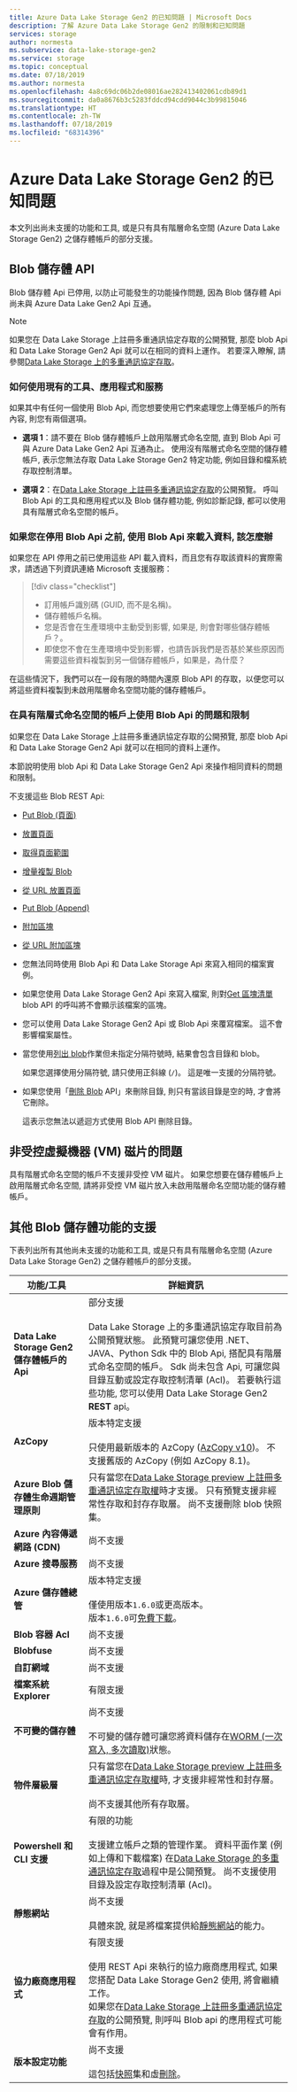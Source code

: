 ```yaml
---
title: Azure Data Lake Storage Gen2 的已知問題 | Microsoft Docs
description: 了解 Azure Data Lake Storage Gen2 的限制和已知問題
services: storage
author: normesta
ms.subservice: data-lake-storage-gen2
ms.service: storage
ms.topic: conceptual
ms.date: 07/18/2019
ms.author: normesta
ms.openlocfilehash: 4a8c69dc06b2de08016ae282413402061cdb89d1
ms.sourcegitcommit: da0a8676b3c5283fddcd94cdd9044c3b99815046
ms.translationtype: HT
ms.contentlocale: zh-TW
ms.lasthandoff: 07/18/2019
ms.locfileid: "68314396"
---
```

# <a name="known-issues-with-azure-data-lake-storage-gen2"></a>Azure Data Lake Storage Gen2 的已知問題

本文列出尚未支援的功能和工具, 或是只有具有階層命名空間 (Azure Data Lake Storage Gen2) 之儲存體帳戶的部分支援。

<a id="blob-apis-disabled" />

## <a name="blob-storage-apis"></a>Blob 儲存體 API

Blob 儲存體 Api 已停用, 以防止可能發生的功能操作問題, 因為 Blob 儲存體 Api 尚未與 Azure Data Lake Gen2 Api 互通。

> [!NOTE]
> 如果您在 Data Lake Storage 上註冊多重通訊協定存取的公開預覽, 那麼 blob Api 和 Data Lake Storage Gen2 Api 就可以在相同的資料上運作。 若要深入瞭解, 請參閱[Data Lake Storage 上的多重通訊協定存取](data-lake-storage-multi-protocol-access.md)。

### <a name="what-to-do-with-existing-tools-applications-and-services"></a>如何使用現有的工具、應用程式和服務

如果其中有任何一個使用 Blob Api, 而您想要使用它們來處理您上傳至帳戶的所有內容, 則您有兩個選項。

* **選項 1**：請不要在 Blob 儲存體帳戶上啟用階層式命名空間, 直到 Blob Api 可與 Azure Data Lake Gen2 Api 互通為止。 使用沒有階層式命名空間的儲存體帳戶, 表示您無法存取 Data Lake Storage Gen2 特定功能, 例如目錄和檔系統存取控制清單。

* **選項 2**：在[Data Lake Storage 上註冊多重通訊協定存取](data-lake-storage-multi-protocol-access.md)的公開預覽。 呼叫 Blob Api 的工具和應用程式以及 Blob 儲存體功能, 例如診斷記錄, 都可以使用具有階層式命名空間的帳戶。

### <a name="what-to-do-if-you-used-blob-apis-to-load-data-before-blob-apis-were-disabled"></a>如果您在停用 Blob Api 之前, 使用 Blob Api 來載入資料, 該怎麼辦

如果您在 API 停用之前已使用這些 API 載入資料，而且您有存取該資料的實際需求，請透過下列資訊連絡 Microsoft 支援服務：

> [!div class="checklist"]
> * 訂用帳戶識別碼 (GUID, 而不是名稱)。
> * 儲存體帳戶名稱。
> * 您是否會在生產環境中主動受到影響, 如果是, 則會對哪些儲存體帳戶？。
> * 即使您不會在生產環境中受到影響，也請告訴我們是否基於某些原因而需要這些資料複製到另一個儲存體帳戶，如果是，為什麼？

在這些情況下，我們可以在一段有限的時間內還原 Blob API 的存取，以便您可以將這些資料複製到未啟用階層命名空間功能的儲存體帳戶。

### <a name="issues-and-limitations-with-using-blob-apis-on-accounts-that-have-a-hierarchical-namespace"></a>在具有階層式命名空間的帳戶上使用 Blob Api 的問題和限制

如果您在 Data Lake Storage 上註冊多重通訊協定存取的公開預覽, 那麼 blob Api 和 Data Lake Storage Gen2 Api 就可以在相同的資料上運作。

本節說明使用 blob Api 和 Data Lake Storage Gen2 Api 來操作相同資料的問題和限制。

不支援這些 Blob REST Api:

* [Put Blob (頁面)](https://docs.microsoft.com/rest/api/storageservices/put-blob)
* [放置頁面](https://docs.microsoft.com/rest/api/storageservices/put-page)
* [取得頁面範圍](https://docs.microsoft.com/rest/api/storageservices/get-page-ranges)
* [增量複製 Blob](https://docs.microsoft.com/rest/api/storageservices/incremental-copy-blob)
* [從 URL 放置頁面](https://docs.microsoft.com/rest/api/storageservices/put-page-from-url)
* [Put Blob (Append)](https://docs.microsoft.com/rest/api/storageservices/put-blob)
* [附加區塊](https://docs.microsoft.com/rest/api/storageservices/append-block)
* [從 URL 附加區塊](https://docs.microsoft.com/rest/api/storageservices/append-block-from-url)

* 您無法同時使用 Blob Api 和 Data Lake Storage Api 來寫入相同的檔案實例。

* 如果您使用 Data Lake Storage Gen2 Api 來寫入檔案, 則對[Get 區塊清單](https://docs.microsoft.comrest/api/storageservices/get-block-list)blob API 的呼叫將不會顯示該檔案的區塊。

* 您可以使用 Data Lake Storage Gen2 Api 或 Blob Api 來覆寫檔案。 這不會影響檔案屬性。

* 當您使用[列出 blob](https://docs.microsoft.com/rest/api/storageservices/list-blobs)作業但未指定分隔符號時, 結果會包含目錄和 blob。

  如果您選擇使用分隔符號, 請只使用正斜線 (`/`)。 這是唯一支援的分隔符號。

* 如果您使用「[刪除 Blob](https://docs.microsoft.com/rest/api/storageservices/delete-blob) API」來刪除目錄, 則只有當該目錄是空的時, 才會將它刪除。

  這表示您無法以遞迴方式使用 Blob API 刪除目錄。

## <a name="issues-with-unmanaged-virtual-machine-vm-disks"></a>非受控虛擬機器 (VM) 磁片的問題

具有階層式命名空間的帳戶不支援非受控 VM 磁片。 如果您想要在儲存體帳戶上啟用階層式命名空間, 請將非受控 VM 磁片放入未啟用階層命名空間功能的儲存體帳戶。


## <a name="support-for-other-blob-storage-features"></a>其他 Blob 儲存體功能的支援

下表列出所有其他尚未支援的功能和工具, 或是只有具有階層命名空間 (Azure Data Lake Storage Gen2) 之儲存體帳戶的部分支援。

| 功能/工具    | 詳細資訊    |
|--------|-----------|
| **Data Lake Storage Gen2 儲存體帳戶的 Api** | 部分支援 <br><br>Data Lake Storage 上的多重通訊協定存取目前為公開預覽狀態。 此預覽可讓您使用 .NET、JAVA、Python Sdk 中的 Blob Api, 搭配具有階層式命名空間的帳戶。  Sdk 尚未包含 Api, 可讓您與目錄互動或設定存取控制清單 (Acl)。 若要執行這些功能, 您可以使用 Data Lake Storage Gen2 **REST** api。 |
| **AzCopy** | 版本特定支援 <br><br>只使用最新版本的 AzCopy ([AzCopy v10](https://docs.microsoft.com/azure/storage/common/storage-use-azcopy-v10?toc=%2fazure%2fstorage%2ftables%2ftoc.json))。 不支援舊版的 AzCopy (例如 AzCopy 8.1)。|
| **Azure Blob 儲存體生命週期管理原則** | 只有當您在[Data Lake Storage preview 上註冊多重通訊協定存取權](data-lake-storage-multi-protocol-access.md)時才支援。 只有預覽支援非經常性存取和封存存取層。 尚不支援刪除 blob 快照集。 |
| **Azure 內容傳遞網路 (CDN)** | 尚不支援|
| **Azure 搜尋服務** |尚不支援|
| **Azure 儲存體總管** | 版本特定支援 <br><br>僅使用版本`1.6.0`或更高版本。 <br>版本`1.6.0`可[免費下載](https://azure.microsoft.com/features/storage-explorer/)。|
| **Blob 容器 Acl** |尚不支援|
| **Blobfuse** |尚不支援|
| **自訂網域** |尚不支援|
| **檔案系統 Explorer** | 有限支援 |
| **不可變的儲存體** |尚不支援 <br><br>不可變的儲存體可讓您將資料儲存在[WORM (一次寫入, 多次讀取)](https://docs.microsoft.com/azure/storage/blobs/storage-blob-immutable-storage)狀態。|
| **物件層級層** |只有當您在[Data Lake Storage preview 上註冊多重通訊協定存取權](data-lake-storage-multi-protocol-access.md)時, 才支援非經常性和封存層。 <br><br> 尚不支援其他所有存取層。|
| **Powershell 和 CLI 支援** | 有限的功能 <br><br>支援建立帳戶之類的管理作業。 資料平面作業 (例如上傳和下載檔案) 在[Data Lake Storage 的多重通訊協定存取](data-lake-storage-multi-protocol-access.md)過程中是公開預覽。 尚不支援使用目錄及設定存取控制清單 (Acl)。 |
| **靜態網站** |尚不支援 <br><br>具體來說, 就是將檔案提供給[靜態網站](https://docs.microsoft.com/azure/storage/blobs/storage-blob-static-website)的能力。|
| **協力廠商應用程式** | 有限支援 <br><br>使用 REST Api 來執行的協力廠商應用程式, 如果您搭配 Data Lake Storage Gen2 使用, 將會繼續工作。 <br>如果您在[Data Lake Storage 上註冊多重通訊協定存取](data-lake-storage-multi-protocol-access.md)的公開預覽, 則呼叫 Blob api 的應用程式可能會有作用。 
| **版本設定功能** |尚不支援 <br><br>這包括[快照](https://docs.microsoft.com/rest/api/storageservices/creating-a-snapshot-of-a-blob)集和虛[刪除](https://docs.microsoft.com/azure/storage/blobs/storage-blob-soft-delete)。|


